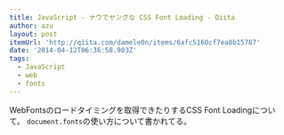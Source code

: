 ```yaml
---
title: JavaScript - ナウでヤングな CSS Font Loading - Qiita
author: azu
layout: post
itemUrl: 'http://qiita.com/damele0n/items/6afc5160cf7ea8b15787'
date: '2014-04-12T06:36:58.903Z'
tags:
  - JavaScript
  - web
  - fonts
---
```

WebFontsのロードタイミングを取得できたりするCSS Font Loadingについて。
`document.fonts`の使い方について書かれてる。

